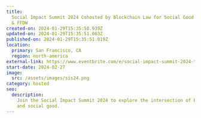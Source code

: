 ```yaml
---
title:
  Social Impact Summit 2024 Cohosted by Blockchain Law for Social Good Center
  & FFDW
created-on: 2024-01-29T15:35:50.939Z
updated-on: 2024-01-29T15:35:51.003Z
published-on: 2024-01-29T15:35:51.019Z
location:
  primary: San Francisco, CA
  region: north-america
external-link: https://www.eventbrite.com/e/social-impact-summit-2024-tickets-758076215367
start-date: 2024-02-27
image:
  src: /assets/images/sis24.png
category: hosted
seo:
  description:
    Join the Social Impact Summit 2024 to explore the intersection of blockchain
    and social good.
---
```


